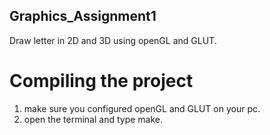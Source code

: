 ## Graphics_Assignment1
Draw letter in 2D and 3D using openGL and GLUT.

# Compiling the project
1. make sure you configured openGL and GLUT on your pc.
2. open the terminal and type make.
